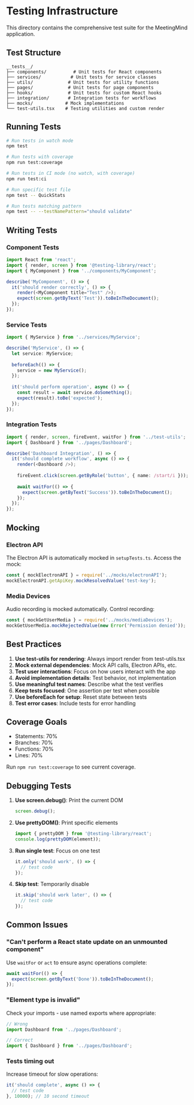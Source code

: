 # Testing Infrastructure

This directory contains the comprehensive test suite for the MeetingMind application.

## Test Structure

```
__tests__/
├── components/          # Unit tests for React components
├── services/           # Unit tests for service classes
├── utils/             # Unit tests for utility functions
├── pages/             # Unit tests for page components
├── hooks/             # Unit tests for custom React hooks
├── integration/       # Integration tests for workflows
├── mocks/            # Mock implementations
└── test-utils.tsx    # Testing utilities and custom render
```

## Running Tests

```bash
# Run tests in watch mode
npm test

# Run tests with coverage
npm run test:coverage

# Run tests in CI mode (no watch, with coverage)
npm run test:ci

# Run specific test file
npm test -- QuickStats

# Run tests matching pattern
npm test -- --testNamePattern="should validate"
```

## Writing Tests

### Component Tests
```typescript
import React from 'react';
import { render, screen } from '@testing-library/react';
import { MyComponent } from '../components/MyComponent';

describe('MyComponent', () => {
  it('should render correctly', () => {
    render(<MyComponent title="Test" />);
    expect(screen.getByText('Test')).toBeInTheDocument();
  });
});
```

### Service Tests
```typescript
import { MyService } from '../services/MyService';

describe('MyService', () => {
  let service: MyService;
  
  beforeEach(() => {
    service = new MyService();
  });
  
  it('should perform operation', async () => {
    const result = await service.doSomething();
    expect(result).toBe('expected');
  });
});
```

### Integration Tests
```typescript
import { render, screen, fireEvent, waitFor } from '../test-utils';
import { Dashboard } from '../pages/Dashboard';

describe('Dashboard Integration', () => {
  it('should complete workflow', async () => {
    render(<Dashboard />);
    
    fireEvent.click(screen.getByRole('button', { name: /start/i }));
    
    await waitFor(() => {
      expect(screen.getByText('Success')).toBeInTheDocument();
    });
  });
});
```

## Mocking

### Electron API
The Electron API is automatically mocked in `setupTests.ts`. Access the mock:
```typescript
const { mockElectronAPI } = require('../mocks/electronAPI');
mockElectronAPI.getApiKey.mockResolvedValue('test-key');
```

### Media Devices
Audio recording is mocked automatically. Control recording:
```typescript
const { mockGetUserMedia } = require('../mocks/mediaDevices');
mockGetUserMedia.mockRejectedValue(new Error('Permission denied'));
```

## Best Practices

1. **Use test-utils for rendering**: Always import render from test-utils.tsx
2. **Mock external dependencies**: Mock API calls, Electron APIs, etc.
3. **Test user interactions**: Focus on how users interact with the app
4. **Avoid implementation details**: Test behavior, not implementation
5. **Use meaningful test names**: Describe what the test verifies
6. **Keep tests focused**: One assertion per test when possible
7. **Use beforeEach for setup**: Reset state between tests
8. **Test error cases**: Include tests for error handling

## Coverage Goals

- Statements: 70%
- Branches: 70%
- Functions: 70%
- Lines: 70%

Run `npm run test:coverage` to see current coverage.

## Debugging Tests

1. **Use screen.debug()**: Print the current DOM
   ```typescript
   screen.debug();
   ```

2. **Use prettyDOM()**: Print specific elements
   ```typescript
   import { prettyDOM } from '@testing-library/react';
   console.log(prettyDOM(element));
   ```

3. **Run single test**: Focus on one test
   ```typescript
   it.only('should work', () => {
     // test code
   });
   ```

4. **Skip test**: Temporarily disable
   ```typescript
   it.skip('should work later', () => {
     // test code
   });
   ```

## Common Issues

### "Can't perform a React state update on an unmounted component"
Use `waitFor` or `act` to ensure async operations complete:
```typescript
await waitFor(() => {
  expect(screen.getByText('Done')).toBeInTheDocument();
});
```

### "Element type is invalid"
Check your imports - use named exports where appropriate:
```typescript
// Wrong
import Dashboard from '../pages/Dashboard';

// Correct
import { Dashboard } from '../pages/Dashboard';
```

### Tests timing out
Increase timeout for slow operations:
```typescript
it('should complete', async () => {
  // test code
}, 10000); // 10 second timeout
```